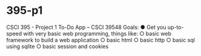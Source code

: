 # 395-p1
CSCI 395 - Project 1
To-Do App – CSCI 39548
Goals:
● Get you up-to-speed with very basic web programming, things like:
○ basic web framework to build a web application
○ basic html
○ basic http
○ basic sql using sqlite
○ basic session and cookies

